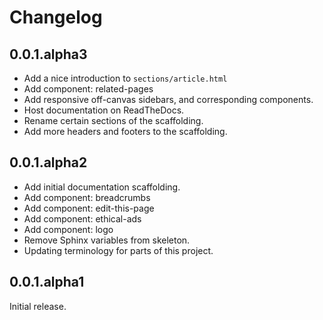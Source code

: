 # Changelog

## 0.0.1.alpha3

- Add a nice introduction to `sections/article.html`
- Add component: related-pages
- Add responsive off-canvas sidebars, and corresponding components.
- Host documentation on ReadTheDocs.
- Rename certain sections of the scaffolding.
- Add more headers and footers to the scaffolding.

## 0.0.1.alpha2

- Add initial documentation scaffolding.
- Add component: breadcrumbs
- Add component: edit-this-page
- Add component: ethical-ads
- Add component: logo
- Remove Sphinx variables from skeleton.
- Updating terminology for parts of this project.

## 0.0.1.alpha1

Initial release.
